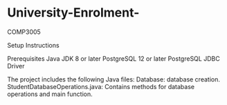 # University-Enrolment-
COMP3005

Setup Instructions

Prerequisites
Java JDK 8 or later
PostgreSQL 12 or later
PostgreSQL JDBC Driver

The project includes the following Java files:
Database: database creation.
StudentDatabaseOperations.java: Contains methods for database operations and main function.
